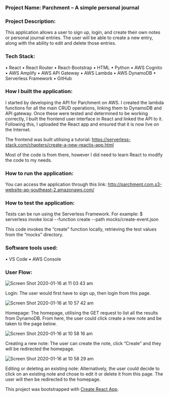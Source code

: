 ### Project Name: Parchment – A simple personal journal
### Project Description: 

This application allows a user to sign up, login, and create their own notes or personal journal entries. The user will be able to create a new entry, along with the ability to edit and delete those entries. 

### Tech Stack: 

•	React
•	React Router
•	React-Bootstrap
•	HTML
•	Python
•	AWS Cognito
•	AWS Amplify
•	AWS API Gateway
•	AWS Lambda
•	AWS DynamoDB
•	Serverless Framework 
•	GitHub

### How I built the application:

I started by developing the API for Parchment on AWS. I created the lambda functions for all the main CRUD operations, linking them to DynamoDB and API gateway. Once these were tested and determined to be working correctly, I built the frontend user interface in React and linked the API to it. Following this, I uploaded the React app and ensured that it is now live on the Internet. 

The frontend was built utilising a tutorial: https://serverless-stack.com/chapters/create-a-new-reactjs-app.html

Most of the code is from there, however I did need to learn React to modify the code to my needs. 

### How to run the application: 

You can access the application through this link:
http://parchment.com.s3-website-ap-southeast-2.amazonaws.com/

### How to test the application:

Tests can be run using the Serverless Framework. For example:
$ serverless invoke local --function create --path mocks/create-event.json

This code invokes the “create” function locally, retrieving the test values from the “mocks” directory. 

### Software tools used:

•	VS Code
•	AWS Console

### User Flow:


![Screen Shot 2020-01-16 at 11 03 43 am](https://user-images.githubusercontent.com/34014570/72476094-328f9b00-3851-11ea-9e46-d57a7c189b13.png)

 
Login: The user would first have to sign up, then login from this page. 

![Screen Shot 2020-01-16 at 10 57 42 am](https://user-images.githubusercontent.com/34014570/72475997-efcdc300-3850-11ea-842c-7effc0dca7de.png)

 Homepage: The homepage, utilising the GET request to list all the results from DynamoDB. From here, the user could click create a new note and be taken to the page below.

![Screen Shot 2020-01-16 at 10 58 16 am](https://user-images.githubusercontent.com/34014570/72476013-f9572b00-3850-11ea-8d93-d44bd02c142c.png)
 
Creating a new note: The user can create the note, click “Create” and they will be redirected the homepage.

![Screen Shot 2020-01-16 at 10 58 29 am](https://user-images.githubusercontent.com/34014570/72476017-fb20ee80-3850-11ea-9ded-8597e86f73b2.png)

Editing or deleting an existing note: Alternatively, the user could decide to click on an existing note and chose to edit it or delete it from this page. The user will then be redirected to the homepage.  

This project was bootstrapped with [Create React App](https://github.com/facebook/create-react-app).
